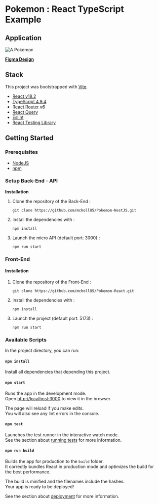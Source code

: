 # Pokemon : React TypeScript Example

## Application

![A Pokemon](http://image.noelshack.com/fichiers/2023/08/3/1677106154-capture-d-ecran-2023-02-22-a-23-48-43.png)

[**Figma Design**](https://www.figma.com/community/file/979132880663340794)

## Stack

This project was bootstrapped with [Vite](https://vitejs.dev/).

- [React v18.2](https://reactjs.org/)
- [TypeScript 4.9.4](https://www.typescriptlang.org/)
- [React Router v6](https://reactrouter.com/en/main)
- [React Query](https://tanstack.com/query/v4/docs/react/reference/useQuery)
- [Eslint](https://eslint.org/)
- [React Testing Library](https://github.com/testing-library/react-testing-library)

## Getting Started

### Prerequisites

- [NodeJS](https://nodejs.org/en/)
- [npm](https://www.npmjs.com/)

### Setup Back-End - API

**Installation**

1. Clone the repository of the Back-End :
   ```
   git clone https://github.com/mcholl85/Pokemon-NestJS.git
   ```
2. Install the dependencies with :
   ```
   npm install
   ```
3. Launch the micro API (default port: 3000) :
   ```
   npm run start
   ```

### Front-End

#### Installation

1. Clone the repository of the Front-End :
   ```
   git clone https://github.com/mcholl85/Pokemon-React.git
   ```
2. Install the dependencies with :
   ```
   npm install
   ```
3. Launch the project (default port: 5173) :
   ```
   npm run start
   ```

### Available Scripts

In the project directory, you can run:

#### `npm install`

Install all dependencies that depending this project.

#### `npm start`

Runs the app in the development mode.\
Open [http://localhost:3000](http://localhost:3000) to view it in the browser.

The page will reload if you make edits.\
You will also see any lint errors in the console.

#### `npm test`

Launches the test runner in the interactive watch mode.\
See the section about [running tests](https://facebook.github.io/create-react-app/docs/running-tests) for more information.

#### `npm run build`

Builds the app for production to the `build` folder.\
It correctly bundles React in production mode and optimizes the build for the best performance.

The build is minified and the filenames include the hashes.\
Your app is ready to be deployed!

See the section about [deployment](https://facebook.github.io/create-react-app/docs/deployment) for more information.

